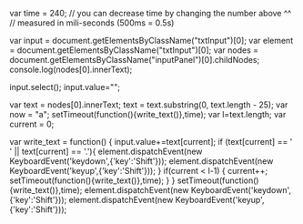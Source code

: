 
var time = 240; 
// you can decrease time by changing the number above ^^
// measured in mili-seconds (500ms = 0.5s)

var input = document.getElementsByClassName("txtInput")[0];
var element = document.getElementsByClassName("txtInput")[0];
var nodes = document.getElementsByClassName("inputPanel")[0].childNodes;
console.log(nodes[0].innerText);

input.select();
input.value=""; 
 
var text = nodes[0].innerText;
text = text.substring(0, text.length - 25);
var now = "a";
setTimeout(function(){write_text()},time);
var l=text.length; 
var current = 0; 

var write_text = function() {
  input.value+=text[current]; 
  if (text[current] == ' ' || text[current] == '.'){
  	element.dispatchEvent(new KeyboardEvent('keydown',{'key':'Shift'}));
  	element.dispatchEvent(new KeyboardEvent('keyup',{'key':'Shift'}));
  }
  if(current < l-1) { 
    current++; 
    setTimeout(function(){write_text()},time); 
  } 
} 
setTimeout(function(){write_text()},time);
element.dispatchEvent(new KeyboardEvent('keydown',{'key':'Shift'}));
element.dispatchEvent(new KeyboardEvent('keyup',{'key':'Shift'}));
